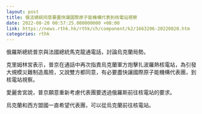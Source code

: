 ```yaml
---
layout: post
title: 俄法總統同意要盡快讓國際原子能機構代表到核電站視察
date: 2022-08-20 00:57:25.000000000 +08:00
link: https://news.rthk.hk/rthk/ch/component/k2/1663206-20220820.htm
categories: rthk
---
```


俄羅斯總統普京與法國總統馬克龍通電話，討論烏克蘭局勢。

克里姆林宮表示，普京在通話中再次指責烏克蘭軍方炮擊扎波羅熱核電站，為引發大規模災難制造風險，又說雙方都同意，有必要盡快讓國際原子能機構代表團，到核電站視察。

愛麗舍宮說，普京願意重新考慮代表團要透過俄羅斯前往核電站的要求。

烏克蘭和西方盟國一直希望代表團，可以從烏克蘭前往核電站。
